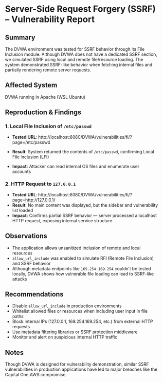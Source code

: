 # Server-Side Request Forgery (SSRF) – Vulnerability Report

## Summary
The DVWA environment was tested for SSRF behavior through its File Inclusion module. Although DVWA does not have a dedicated SSRF section, we simulated SSRF using local and remote file/resource loading. The system demonstrated SSRF-like behavior when fetching internal files and partially rendering remote server requests.

## Affected System
DVWA running in Apache (WSL Ubuntu)

## Reproduction & Findings

### 1. Local File Inclusion of `/etc/passwd`
- **Tested URL**: 
http://localhost:8080/DVWA/vulnerabilities/fi/?page=/etc/passwd

- **Result**: System returned the contents of `/etc/passwd`, confirming Local File Inclusion (LFI)
- **Impact**: Attacker can read internal OS files and enumerate user accounts

### 2. HTTP Request to `127.0.0.1`
- **Tested URL**:
http://localhost:8080/DVWA/vulnerabilities/fi/?page=http://127.0.0.1/
- **Result**: No main content was displayed, but the sidebar and vulnerability list loaded
- **Impact**: Confirms partial SSRF behavior — server processed a localhost HTTP request, exposing internal service structure

## Observations
- The application allows unsanitized inclusion of remote and local resources
- `allow_url_include` was enabled to simulate RFI (Remote File Inclusion) and SSRF behavior
- Although metadata endpoints like `169.254.169.254` couldn't be tested locally, DVWA shows how vulnerable file loading can lead to SSRF-like attacks

## Recommendations
- Disable `allow_url_include` in production environments
- Whitelist allowed files or resources when including user input in file paths
- Block internal IPs (127.0.0.1, 169.254.169.254, etc.) from external HTTP requests
- Use metadata filtering libraries or SSRF protection middleware
- Monitor and alert on suspicious internal HTTP traffic

## Notes
Though DVWA is designed for vulnerability demonstration, similar SSRF vulnerabilities in production applications have led to major breaches like the Capital One AWS compromise.
